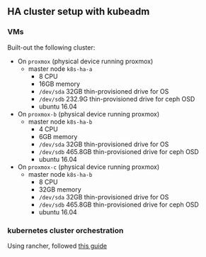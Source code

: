 ## HA cluster setup with kubeadm

### VMs

Built-out the following cluster:

* On `proxmox` (physical device running proxmox)
  * master node `k8s-ha-a`
    * 8 CPU
    * 16GB memory
    * `/dev/sda` 32GB thin-provisioned drive for OS
    * `/dev/sdb` 232.9G thin-provisioned drive for ceph OSD
    * ubuntu 16.04
* On `proxmox-b` (physical device running proxmox)
  * master node `k8s-ha-b`
    * 4 CPU
    * 6GB memory
    * `/dev/sda` 32GB thin-provisioned drive for OS
    * `/dev/sdb` 465.8GB thin-provisioned drive for ceph OSD
    * ubuntu 16.04
* On `proxmox-c` (physical device running proxmox)
  * master node `k8s-ha-b`
    * 8 CPU
    * 32GB memory
    * `/dev/sda` 32GB thin-provisioned drive for OS
    * `/dev/sdb` 465.8GB thin-provisioned drive for ceph OSD
    * ubuntu 16.04

### kubernetes cluster orchestration

Using rancher, followed [this guide](https://rancher.com/docs/rancher/v2.x/en/installation/ha/)